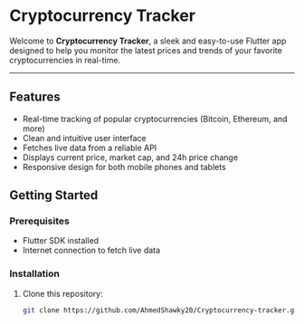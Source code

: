 # Cryptocurrency Tracker

Welcome to **Cryptocurrency Tracker**, a sleek and easy-to-use Flutter app designed to help you monitor the latest prices and trends of your favorite cryptocurrencies in real-time.

---

## Features

- Real-time tracking of popular cryptocurrencies (Bitcoin, Ethereum, and more)
- Clean and intuitive user interface
- Fetches live data from a reliable API
- Displays current price, market cap, and 24h price change
- Responsive design for both mobile phones and tablets



## Getting Started

### Prerequisites

- Flutter SDK installed
- Internet connection to fetch live data

### Installation

1. Clone this repository:
   ```bash
   git clone https://github.com/AhmedShawky20/Cryptocurrency-tracker.git
